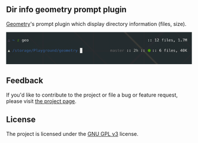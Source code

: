 ## Dir info geometry prompt plugin

[Geometry](https://github.com/frmendes/geometry)'s prompt plugin which display directory information (files, size).


![screenshot](https://raw.githubusercontent.com/desyncr/geometry-dir-info-prompt/master/screenshot.png)

## Feedback

If you'd like to contribute to the project or file a bug or feature request, please visit
[the project page][1].

## License

The project is licensed under the [GNU GPL v3][2] license.

  [1]: https://github.com/desyncr/geometry-dir-info-prompt/
  [2]: http://www.gnu.org/licenses/gpl.html
